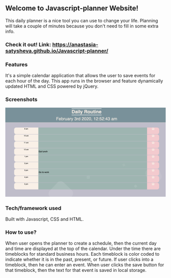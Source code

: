 ## Welcome to Javascript-planner Website!
This daily planner is a nice tool you can use to change your life. Planning will take a couple of minutes because you don't need to fill in some extra info.

### Check it out! Link: https://anastasia-satysheva.github.io/Javascript-planner/

### Features
It's a simple calendar application that allows the user to save events for each hour of the day. This app runs in the browser and feature dynamically updated HTML and CSS powered by jQuery.

### Screenshots

<img src="./Screen Shot 2020-02-03 at 12.52.44 AM.png">

### Tech/framework used
Built with Javascript, CSS and HTML.

### How to use?
When user opens the planner to create a schedule, then the current day and time are displayed at the top of the calendar. Under the time there are timeblocks for standard business hours. Each timeblock is color coded to indicate whether it is in the past, present, or future. If user clicks into a timeblock, then he can enter an event. When user clicks the save button for that timeblock, then the text for that event is saved in local storage.
